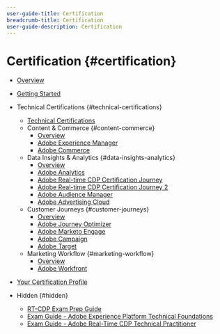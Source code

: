 ```yaml
---
user-guide-title: Certification
breadcrumb-title: Certification
user-guide-description: Certification
---
```


# Certification {#certification}

+ [Overview](overview.md)
+ [Getting Started](getting-started.md)
+ Technical Certifications {#technical-certifications}
    + [Technical Certifications](technical-certifications.md)
    + Content & Commerce {#content-commerce}
      + [Overview](content-and-commerce/overview.md)
      + [Adobe Experience Manager](https://experienceleague.corp.adobe.com)
      + [Adobe Commerce](https://experienceleague.corp.adobe.com)
    + Data Insights & Analytics {#data-insights-analytics}
      + [Overview](data-insights-analytics/overview.md)
      + [Adobe Analytics](https://experienceleague.corp.adobe.com)
      + [Adobe Real-time CDP Certification Journey](/help/data-insights-analytics/rt-cdp/journey-real-time-cdp.md)
      + [Adobe Real-time CDP Certification Journey 2](/help/data-insights-analytics/rt-cdp/journey-real-time-cdp-2.md)
      + [Adobe Audience Manager](https://experienceleague.corp.adobe.com)
      + [Adobe Advertising Cloud](https://experienceleague.corp.adobe.com)
    + Customer Journeys {#customer-journeys}
      + [Overview](customer-journeys/overview.md)
      + [Adobe Journey Optimizer](https://experienceleague.corp.adobe.com)
      + [Adobe Marketo Engage](https://experienceleague.corp.adobe.com)
      + [Adobe Campaign](https://experienceleague.corp.adobe.com)
      + [Adobe Target](https://experienceleague.corp.adobe.com)
    + Marketing Workflow {#marketing-workflow}
      + [Overview](marketing-workflow/overview.md)
      + [Adobe Workfront](https://experienceleague.corp.adobe.com)
+ [Your Certification Profile](profile.md)

+ Hidden {#hidden}
  + [RT-CDP Exam Prep Guide](/help/data-insights-analytics/rt-cdp/exam-prep-guide-rt-cdp-exam.md)
  + [Exam Guide - Adobe Experience Platform Technical Foundations](/help/data-insights-analytics/rt-cdp/exam-guide-ad0-e600.md)
  + [Exam Guide - Adobe Real-Time CDP Technical Practitioner](/help/data-insights-analytics/rt-cdp/exam-guide-ad7-e601.md)